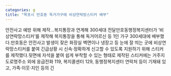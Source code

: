 ```yaml
---
categories: g
title: "목포시 만호동 독거가구에 비상연락망스티커 배부"
---
```

안전사고 예방 위해 제작…복지통장과 연계해 300세대 전달만호동행정복지센터가 ‘비상연락망스티커’를 제작해 복지통장을 통해 독거어르신 등 1인 가구 300세대에 배부했다.만호동은 안전사고 발생이 잦은 화장실 벽면이나 냉장고 등 눈에 잘 띄는 곳에 비상연락망스티커를 붙여 긴급상황 시 신속·정확하게 신고할 수 있도록 지원하기 위해 스티커를 제작했다.뒷면에 자석을 붙여 쉽게 부착할 수 있는 형태로 제작된 스티커에는 거주지 도로명주소 외에 응급전화 119, 복지콜센터 129, 동행정복지센터 연락처 등이 기재돼 있고, 가족·이웃·지인 등의 긴